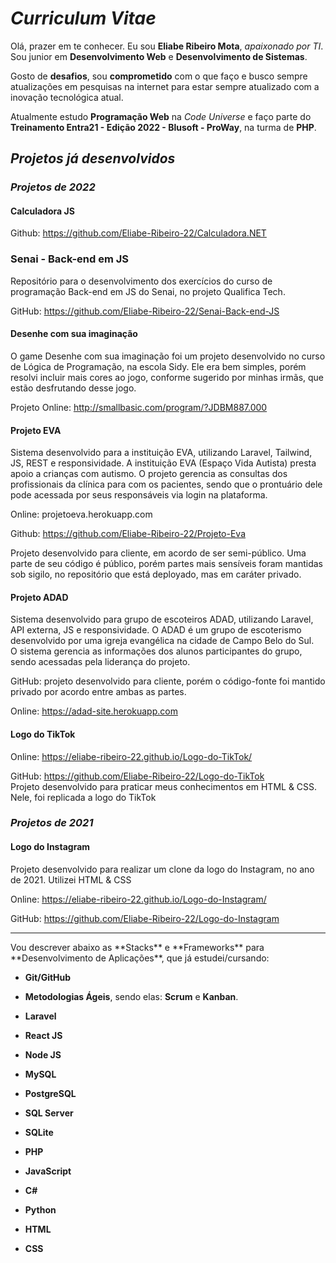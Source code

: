 # ***Curriculum Vitae***

Olá, prazer em te conhecer. Eu sou **Eliabe Ribeiro Mota**, *apaixonado por TI*. Sou junior em **Desenvolvimento Web** e **Desenvolvimento de Sistemas**.

Gosto de **desafios**, sou **comprometido** com o que faço e busco sempre atualizações em pesquisas na internet para estar sempre atualizado com a inovação tecnológica atual.

Atualmente estudo **Programação Web** na *Code Universe* e faço parte do **Treinamento Entra21 - Edição 2022 - Blusoft - ProWay**, na turma de **PHP**.

## ***Projetos já desenvolvidos***

### *Projetos de 2022*

#### Calculadora JS

Github: https://github.com/Eliabe-Ribeiro-22/Calculadora.NET

### Senai - Back-end em JS

Repositório para o desenvolvimento dos exercícios do curso de programação Back-end em JS do Senai, no projeto Qualifica Tech.

GitHub: https://github.com/Eliabe-Ribeiro-22/Senai-Back-end-JS

#### Desenhe com sua imaginação

O game Desenhe com sua imaginação foi um projeto desenvolvido no curso de Lógica de Programação, na escola Sidy. Ele era bem simples, porém resolvi incluir mais cores ao jogo, conforme sugerido por minhas irmãs, que estão desfrutando desse jogo. 

Projeto Online: http://smallbasic.com/program/?JDBM887.000

#### Projeto EVA

Sistema desenvolvido para a instituição EVA, utilizando Laravel, Tailwind, JS, REST e responsividade. A instituição EVA (Espaço Vida Autista) presta apoio a crianças com autismo. O projeto gerencia as consultas dos profissionais da clínica para com os pacientes, sendo que o prontuário dele pode acessada por seus responsáveis via login na plataforma.

Online: projetoeva.herokuapp.com

Github: https://github.com/Eliabe-Ribeiro-22/Projeto-Eva

Projeto desenvolvido para cliente, em acordo de ser semi-público. Uma parte de seu código é público, porém partes mais sensíveis foram mantidas sob sigilo, no repositório que está deployado, mas em caráter privado.

#### Projeto ADAD

Sistema desenvolvido para grupo de escoteiros ADAD, utilizando Laravel, API externa, JS e responsividade. O ADAD é um grupo de escoterismo desenvolvido por uma igreja evangélica na cidade de Campo Belo do Sul. <br/>
O sistema gerencia as informações dos alunos participantes do grupo, sendo acessadas pela liderança do projeto.

GitHub: projeto desenvolvido para cliente, porém o código-fonte foi mantido privado por acordo entre ambas as partes.

Online: https://adad-site.herokuapp.com<br>

#### Logo do TikTok

Online: https://eliabe-ribeiro-22.github.io/Logo-do-TikTok/

GitHub: https://github.com/Eliabe-Ribeiro-22/Logo-do-TikTok<br/>
Projeto desenvolvido para praticar meus conhecimentos em HTML & CSS. Nele, foi replicada a logo do TikTok


### *Projetos de 2021*

#### Logo do Instagram

Projeto desenvolvido para realizar um clone da logo do Instagram, no ano de 2021. Utilizei HTML & CSS

Online: https://eliabe-ribeiro-22.github.io/Logo-do-Instagram/

GitHub: https://github.com/Eliabe-Ribeiro-22/Logo-do-Instagram

<hr>
Vou descrever abaixo as **Stacks** e **Frameworks** para **Desenvolvimento de Aplicações**, que já estudei/cursando:

- **Git/GitHub**
- **Metodologias Ágeis**, sendo elas: **Scrum** e **Kanban**.

- **Laravel**
- **React JS**
- **Node JS**

- **MySQL**
- **PostgreSQL**
- **SQL Server**
- **SQLite**

- **PHP**
- **JavaScript**
- **C#**
- **Python**
- **HTML**
- **CSS**
